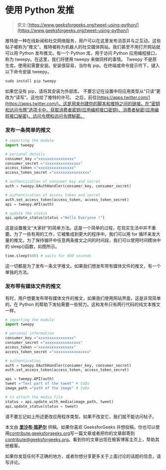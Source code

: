 # 使用 Python 发推

> 原文:[https://www.geeksforgeeks.org/tweet-using-python/](https://www.geeksforgeeks.org/tweet-using-python/)

推特是一种在线新闻和社交网络服务，用户可以在这里发布消息并与之互动。这些帖子被称为“推文”。推特被称为机器人的社交媒体网站。我们甚至不用打开网站就可以用 Python 发布推文。有一个 Python 库，用于访问 Python 应用编程接口，称为 tweepy。在这里，我们将使用 tweepy 来做同样的事情。
Tweepy 不是原生库。使用前需要安装。安装很容易，当你有 pip。在终端或命令提示符下，键入以下命令安装 tweepy。

```py
sudo install pip tweepy

```

如果您没有 pip，请将其安装为外部库。
不要忘记在设置中将应用类型从“只读”更改为“读写”。这也给了推特的许可。
之后，前往[https://apps.twitter.com/](https://apps.twitter.com/)。这是用来创建你的脚本和推特之间的链接。在“密钥和访问令牌”选项卡中，获取消费者密钥(应用编程接口密钥)、消费者秘密(应用编程接口秘密)、访问令牌和访问令牌秘密。

### 发布一条简单的推文

```py
# importing the module
import tweepy

# personal details
consumer_key ="xxxxxxxxxxxxxxxx"
consumer_secret ="xxxxxxxxxxxxxxxx"
access_token ="xxxxxxxxxxxxxxxx"
access_token_secret ="xxxxxxxxxxxxxxxx"

# authentication of consumer key and secret
auth = tweepy.OAuthHandler(consumer_key, consumer_secret)

# authentication of access token and secret
auth.set_access_token(access_token, access_token_secret)
api = tweepy.API(auth)

# update the status
api.update_status(status ="Hello Everyone !")
```

这是设置推文“大家好”的简单方法。这是一个简单的过程，在现实生活中并不重要。为了一些有用的工作，它被集成到更大的程序中。我们可以用 for 循环来发大量的推文。为了保持循环中任意两条推文之间的时间段，我们可以使用时间模块中的 sleep()函数，如图所示。

```py
time.sleep(600) # waits for 600 seconds
```

这一切都是为了发布一条文字推文。如果我们想发布带有媒体文件的推文，有一个单独的方法。

### 发布带有媒体文件的推文

有时，用户想要发布带有媒体文件的推文，如果我们使用网站界面，这是非常简单的。在 Python 的帮助下发帖需要一些努力。这和发布只有两行代码的纯文本推文一样。

```py
# importing the module
import tweepy

# personal information
consumer_key ="xxxxxxxxxxxxxxxx"
consumer_secret ="xxxxxxxxxxxxxxxx"
access_token ="xxxxxxxxxxxxxxxx"
access_token_secret ="xxxxxxxxxxxxxxxx"

# authentication
auth = tweepy.OAuthHandler(consumer_key, consumer_secret)
auth.set_access_token(access_token, access_token_secret)

api = tweepy.API(auth)
tweet ="Text part of the tweet" # toDo
image_path ="path of the image" # toDo

# to attach the media file
status = api.update_with_media(image_path, tweet) 
api.update_status(status = tweet)
```

请不要忘记如上所述更改应用程序类型。如果不改变它，我们就不能访问帖子。

本文由 [**里沙布·班萨尔**](https://www.linkedin.com/in/rishabh-bansal-9b4b71108/) 供稿。如果你喜欢 GeeksforGeeks 并想投稿，你也可以使用[contribute.geeksforgeeks.org](http://www.contribute.geeksforgeeks.org)写一篇文章或者把你的文章邮寄到 contribute@geeksforgeeks.org。看到你的文章出现在极客博客主页上，帮助其他极客。

如果你发现任何不正确的地方，或者你想分享更多关于上面讨论的话题的信息，请写评论。